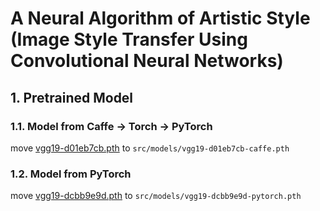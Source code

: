 # A Neural Algorithm of Artistic Style (Image Style Transfer Using Convolutional Neural Networks)

## 1. Pretrained Model

### 1.1. Model from Caffe -> Torch -> PyTorch

move [vgg19-d01eb7cb.pth](https://web.eecs.umich.edu/~justincj/models/vgg19-d01eb7cb.pth) to `src/models/vgg19-d01eb7cb-caffe.pth`

### 1.2. Model from PyTorch

move [vgg19-dcbb9e9d.pth](https://download.pytorch.org/models/vgg19-dcbb9e9d.pth) to `src/models/vgg19-dcbb9e9d-pytorch.pth`
